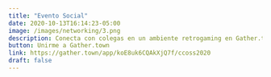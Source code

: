 ```yaml
---
title: "Evento Social"
date: 2020-10-13T16:14:23-05:00
image: /images/networking/3.png
description: Conecta con colegas en un ambiente retrogaming en Gather.town el martes 20 de Octubre, 20:00hrs (GMT -5).
button: Unirme a Gather.town
link: https://gather.town/app/koE8uk6CQAkXjQ7f/ccoss2020
draft: false
---
```


